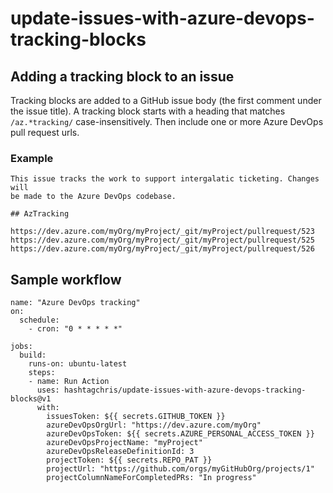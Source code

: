 # update-issues-with-azure-devops-tracking-blocks

## Adding a tracking block to an issue

Tracking blocks are added to a GitHub issue body (the first comment under the issue title). A tracking block starts with a heading that matches `/az.*tracking/` case-insensitively. Then include one or more Azure DevOps pull request urls.

### Example

```
This issue tracks the work to support intergalatic ticketing. Changes will
be made to the Azure DevOps codebase.

## AzTracking

https://dev.azure.com/myOrg/myProject/_git/myProject/pullrequest/523
https://dev.azure.com/myOrg/myProject/_git/myProject/pullrequest/525
https://dev.azure.com/myOrg/myProject/_git/myProject/pullrequest/526
```

## Sample workflow

```
name: "Azure DevOps tracking"
on:
  schedule:
    - cron: "0 * * * * *"

jobs:
  build:
    runs-on: ubuntu-latest
    steps:
    - name: Run Action
      uses: hashtagchris/update-issues-with-azure-devops-tracking-blocks@v1
      with:
        issuesToken: ${{ secrets.GITHUB_TOKEN }}
        azureDevOpsOrgUrl: "https://dev.azure.com/myOrg"
        azureDevOpsToken: ${{ secrets.AZURE_PERSONAL_ACCESS_TOKEN }}
        azureDevOpsProjectName: "myProject"
        azureDevOpsReleaseDefinitionId: 3
        projectToken: ${{ secrets.REPO_PAT }}
        projectUrl: "https://github.com/orgs/myGitHubOrg/projects/1"
        projectColumnNameForCompletedPRs: "In progress"
```